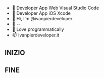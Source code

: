 - 🍩 Developer App Web Visual Studio Code
- 👋 Developer App iOS Xcode
- 👀 Hi, I’m @ivanpierdeveloper
- 🌱 --
- 💞️ Love programmatically
- 📫 ivanpierdeveloper.it

## INIZIO

<!---
ivanpierdeveloper/ivanpierdeveloper is a ✨ special ✨ repository because its `README.md` (this file) appears on your GitHub profile.
You can click the Preview link to take a look at your changes.
--->

## FINE
